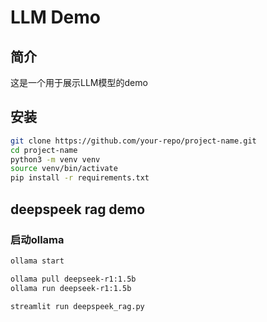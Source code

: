 # LLM Demo

## 简介
这是一个用于展示LLM模型的demo

## 安装
```bash
git clone https://github.com/your-repo/project-name.git
cd project-name
python3 -m venv venv
source venv/bin/activate
pip install -r requirements.txt
```

## deepspeek rag demo
 
### 启动ollama

```bash
ollama start
```
```bash
ollama pull deepseek-r1:1.5b
ollama run deepseek-r1:1.5b
```
 
```bash
streamlit run deepspeek_rag.py
```